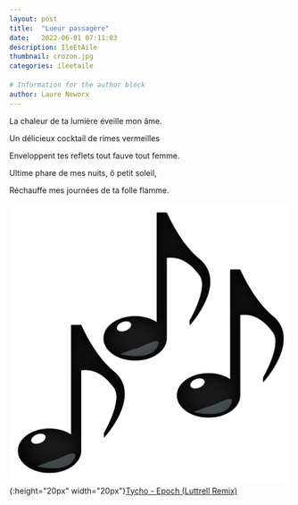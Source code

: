 ```yaml
---
layout: post
title:  "Lueur passagère"
date:   2022-06-01 07:11:03
description: IleEtAile
thumbnail: crozon.jpg
categories: ileetaile

# Information for the author block
author: Laure Neworx
---
```


La chaleur de ta lumière éveille mon âme.

Un délicieux cocktail de rimes vermeilles

Enveloppent tes reflets tout fauve tout femme.

Ultime phare de mes nuits, ô petit soleil,

Réchauffe mes journées de ta folle flamme.


![](/assets/img/notes.png){:height="20px" width="20px"}[Tycho - Epoch (Luttrell Remix)][link1] 

[link1]: https://www.youtube.com/watch?v=igXmJ1KmNfY

<br/>
<br/>




